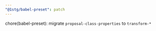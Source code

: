 ```yaml
---
"@1stg/babel-preset": patch
---
```


chore(babel-preset): migrate `proposal-class-properties` to `transform-*`
